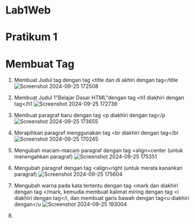 # Lab1Web
# Pratikum 1
# Membuat Tag

1. Membuat Judul tag dengan tag <title dan di akhiri dengan tag</title
![Screenshot 2024-09-25 172508](https://github.com/user-attachments/assets/c5cf3aa5-78c2-4686-b6be-fc7afa0f47ae)

2. Membuat Judul 1"Belajar Dasar HTML"dengan tag <h1 diakhiri dengan tag</h1
![Screenshot 2024-09-25 172736](https://github.com/user-attachments/assets/637fbadc-8422-4fbf-9e8b-9ea4c6bcba9f)

3. Membuat paragraf baru dengan tag <p diakhiri dengan tag</p
![Screenshot 2024-09-25 173655](https://github.com/user-attachments/assets/d05f6e32-587c-4f60-a413-172a4b875098)

4. Merapihkan paragraf menggunakan tag <br diakhiri dengan tag</br
![Screenshot 2024-09-25 170245](https://github.com/user-attachments/assets/b1a6686d-044c-414b-ae19-d897a07f200e)

5. Mengubah macam-macam paragraf dengan tag <align=center (untuk menengahkan paragraf)
![Screenshot 2024-09-25 175351](https://github.com/user-attachments/assets/d2e997e5-616b-4d4e-89cd-4b4989173987)

6. Mengubah paragraf dengan tag <align=right (untuk merata kanankan paragraf)
![Screenshot 2024-09-25 175604](https://github.com/user-attachments/assets/cb41268f-ed64-4229-bb41-ca8830ad02d8)

7. Mengubah warna pada kata tertentu dengan tag <mark dan diakhiri dengan tag </mark, kemudia membuat kalimat miring dengan tag <i diakhiri dengan tag</i, dan membuat garis bawah dengan tag<u diakhiri dengan</u
![Screenshot 2024-09-25 193004](https://github.com/user-attachments/assets/5241de2d-daec-4800-8119-b51a5195de9f)


8. 









